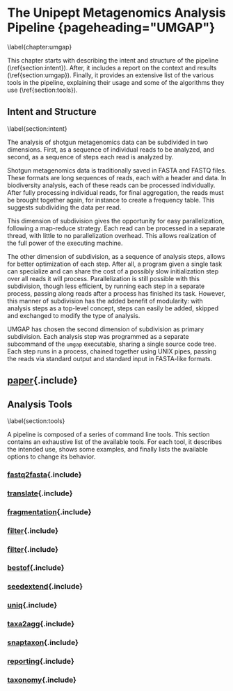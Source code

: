 # The Unipept Metagenomics Analysis Pipeline {pageheading="UMGAP"}
\label{chapter:umgap}

<!-- TODO Peter: schrap al dit schrijfwerk en gebruik gewoon de abstract

* zeg eerst waarover dit hoofdstuk zal gaan -> gebruik abstract van artikel

* ik zie geen meerwaarde vn dit deel, ik zou gewoon
  - abstract artikel
  - cite artikel waarop hoofdstuk gebaseerd is
  - artikel + suppl materiaal verwerkt tot 1 tekst
  - extra tabellen als suppl. materiaal

* vermeld publicatie als volledige referentie waarop dit hoofdstuk gebaseerd is
-->

This chapter starts with describing the intent and structure of the
pipeline (\ref{section:intent}). After, it includes a report on the
context and results (\ref{section:umgap}). Finally, it provides an
extensive list of the various tools in the pipeline, explaining their
usage and some of the algorithms they use (\ref{section:tools}).

## Intent and Structure
\label{section:intent}

The analysis of shotgun metagenomics data can be subdivided in two
dimensions. First, as a sequence of individual reads to be analyzed, and
second, as a sequence of steps each read is analyzed by.

Shotgun metagenomics data is traditionally saved in FASTA and FASTQ
files. These formats are long sequences of reads, each with a header and
data. In biodiversity analysis, each of these reads can be processed
individually. After fully processing individual reads, for final
aggregation, the reads must be brought together again, for instance to
create a frequency table. This suggests subdividing the data per read.

This dimension of subdivision gives the opportunity for easy
parallelization, following a map-reduce strategy. Each
read can be processed in a separate thread, with little to no
parallelization overhead. This allows realization of the full power of
the executing machine.

The other dimension of subdivision, as a sequence of analysis steps,
allows for better optimization of each step. After all, a program
given a single task can specialize and can share the cost of a possibly
slow initialization step over all reads it will process. Parallelization
is still possible with this subdivision, though less efficient, by
running each step in a separate process, passing along reads after a
process has finished its task. However, this manner of subdivision has
the added benefit of modularity: with analysis steps as a top-level
concept, steps can easily be added, skipped and exchanged to modify the
type of analysis.

UMGAP has chosen the second dimension of subdivision as primary
subdivision. Each analysis step was programmed as a separate subcommand
of the `umgap` executable, sharing a single source code tree. Each step
runs in a process, chained together using UNIX pipes, passing the reads
via standard output and standard input in FASTA-like formats.

## [paper](paper.md){.include}

## Analysis Tools
\label{section:tools}

A pipeline is composed of a series of command line tools. This section
contains an exhaustive list of the available tools. For each tool, it
describes the intended use, shows some examples, and finally lists the
available options to change its behavior.

### [fastq2fasta](components/fastq2fasta.md){.include}

### [translate](components/translate.md){.include}

### [fragmentation](components/fragmentation.md){.include}

### [filter](components/filter.md){.include}

### [filter](components/pept2lca.md){.include}

### [bestof](components/bestof.md){.include}

### [seedextend](components/seedextend.md){.include}

### [uniq](components/uniq.md){.include}

### [taxa2agg](components/taxa2agg.md){.include}

### [snaptaxon](components/snaptaxon.md){.include}

### [reporting](components/reporting.md){.include}

### [taxonomy](components/taxonomy.md){.include}
